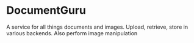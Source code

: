 # DocumentGuru
A service for all things documents and images. Upload, retrieve, store in various backends. Also perform image manipulation

